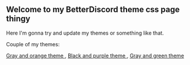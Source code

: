## Welcome to my BetterDiscord theme css page thingy

Here I'm gonna try and update my themes or something like that. 


Couple of my themes:


<a href="https://striderg.github.io/gor.theme.css" download rel="noopener noreferrer" target="_blank">
  Gray and orange theme
 </a>
 ,
<a href="https://striderg.github.io/bp3.theme.css" download rel="noopener noreferrer" target="_blank">
  Black and purple theme
 </a>
,
<a href="https://striderg.github.io/gng.theme.css" download rel="noopener noreferrer" target="_blank">
  Gray and green theme
 </a>
